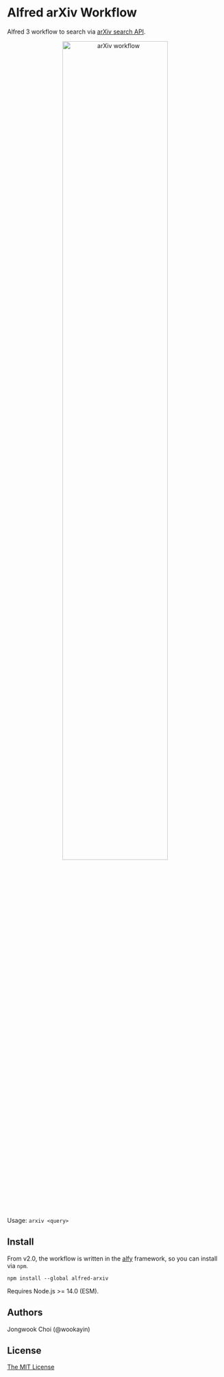Alfred arXiv Workflow
=====================

Alfred 3 workflow to search via [arXiv search API](https://arxiv.org/help/api/index).

<p align="center">
<img alt="arXiv workflow" src="./screenshot.png" width="70%" />
</p>

Usage: `arxiv <query>`


Install
-------

From v2.0, the workflow is written in the [alfy](https://github.com/sindresorhus/alfy/) framework, so you can install via `npm`.

```
npm install --global alfred-arxiv
```

Requires Node.js >= 14.0 (ESM).


Authors
-------

Jongwook Choi (@wookayin)


License
-------

[The MIT License](LICENSE)
